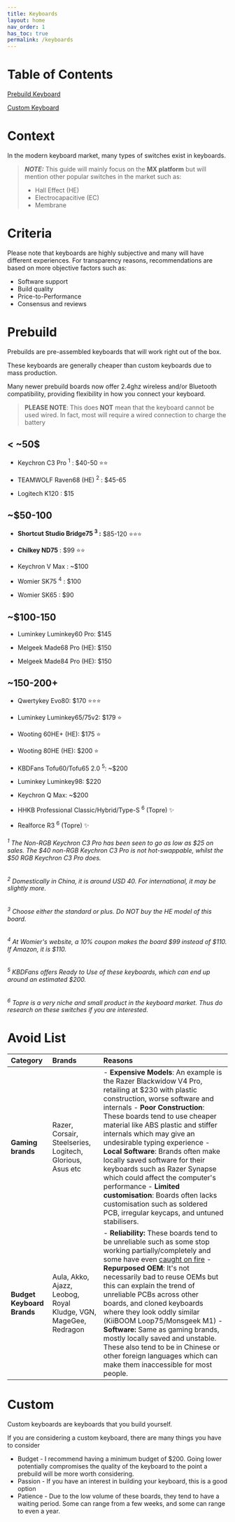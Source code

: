 ```yaml
---
title: Keyboards
layout: home
nav_order: 1
has_toc: true
permalink: /keyboards
---
```


# Table of Contents
[Prebuild Keyboard](#prebuild)

[Custom Keyboard](#custom)

# Context
In the modern keyboard market, many types of switches exist in keyboards. 

> **_NOTE:_** This guide will mainly focus on the **MX platform** but will mention other popular switches in the market such as:
> - Hall Effect (HE)
> - Electrocapacitive (EC)
> - Membrane


# Criteria
Please note that keyboards are highly subjective and many will have different experiences. For transparency reasons, recommendations are based on more objective factors such as:
- Software support
- Build quality
- Price-to-Performance
- Consensus and reviews


# Prebuild

Prebuilds are pre-assembled keyboards that will work right out of the box. 

These keyboards are generally cheaper than custom keyboards due to mass production. 

Many newer prebuild boards now offer 2.4ghz wireless and/or Bluetooth compatibility, providing flexibility in how you connect your keyboard.
> **PLEASE NOTE**: This does **NOT** mean that the keyboard cannot be used wired. In fact, most will require a wired connection to charge the battery

## < ~50$ 

- Keychron C3 Pro <sup>1</sup> : $40-50  ⭐⭐

- TEAMWOLF Raven68 (HE) <sup>2</sup> : $45-65 

- Logitech K120 : $15 

## ~$50-100
- **Shortcut Studio Bridge75 <sup>3</sup> :** $85-120 ⭐⭐⭐

- **Chilkey ND75** : $99 ⭐⭐

- Keychron V Max : ~$100 

- Womier SK75 <sup>4</sup> : $100 

- Womier SK65 : $90 

## ~$100-150
- Luminkey Luminkey60 Pro: $145 
  
- Melgeek Made68 Pro (HE): $150
  
- Melgeek Made84 Pro (HE): $150

## ~150-200+
- Qwertykey Evo80: $170 ⭐⭐⭐
- Luminkey Luminkey65/75v2: $179 ⭐
  
- Wooting 60HE+ (HE): $175 ⭐
  
- Wooting 80HE (HE): $200 ⭐
  
- KBDFans Tofu60/Tofu65 2.0 <sup>5</sup>: ~$200 
  
- Luminkey Luminkey98: $220 

- Keychron Q Max: ~$200
  
- HHKB Professional Classic/Hybrid/Type-S <sup>6</sup> (Topre) ✨
  
- Realforce R3 <sup>6</sup> (Topre) ✨

###### <sup>1</sup> The Non-RGB Keychron C3 Pro has been seen to go as low as $25 on sales. The $40 non-RGB Keychron C3 Pro is not hot-swappable, whilst the $50 RGB Keychron C3 Pro does.
###### <sup>2</sup> Domestically in China, it is around USD 40. For international, it may be slightly more.
###### <sup>3</sup> Choose either the standard or plus. Do NOT buy the HE model of this board.
###### <sup>4</sup> At Womier's website, a 10% coupon makes the board $99 instead of $110. If Amazon, it is $110.
###### <sup>5</sup> KBDFans offers Ready to Use of these keyboards, which can end up around an estimated $200.
###### <sup>6</sup> Topre is a very niche and small product in the keyboard market. Thus do research on these switches if you are interested.


# Avoid List

| Category | Brands | Reasons |
|:--------|:---------|:-------|
| **Gaming brands**   | Razer, Corsair, Steelseries, Logitech, Glorious, Asus etc  | - **Expensive Models**: An example is the Razer Blackwidow V4 Pro, retailing at $230 with plastic construction, worse software and internals  - **Poor Construction**: These boards tend to use cheaper material like ABS plastic and stiffer internals which may give an undesirable typing experience  - **Local Software**: Brands often make locally saved software for their keyboards such as Razer Synapse which could affect the computer's performance  - **Limited customisation**: Boards often lacks customisation such as soldered PCB, irregular keycaps, and untuned stabilisers.|
|**Budget Keyboard Brands** | Aula, Akko, Ajazz, Leobog, Royal Kludge, VGN, MageGee, Redragon |- **Reliability:** These boards tend to be unreliable such as some stop working partially/completely and some have even [caught on fire](https://imgur.com/a/royal-kludge-is-good-brand-you-should-buy-keyboards-x7LTFwp)  - **Repurposed OEM**: It's not necessarily bad to reuse OEMs but this can explain the trend of unreliable PCBs across other boards, and cloned keyboards where they look oddly similar (KiiBOOM Loop75/Monsgeek M1)  - **Software:** Same as gaming brands, mostly locally saved and unstable. These also tend to be in Chinese or other foreign languages which can make them inaccessible for most people.|

# Custom

Custom keyboards are keyboards that you build yourself. 

If you are considering a custom keyboard, there are many things you have to consider
- Budget - I recommend having a minimum budget of $200. Going lower potentially compromises the quality of the keyboard to the point a prebuild will be more worth considering.
- Passion - If you have an interest in building your keyboard, this is a good option
- Patience - Due to the low volume of these boards, they tend to have a waiting period. Some can range from a few weeks, and some can range to even a year.
